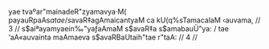 yae tvaºar"mainadeR"zyamavya·M( payauRpaAs$atae /
s$avaR‡agAmaicantyaM ca kU(q%sTamacalaM ‹auvama, // 3 //
s$aiªayamyaein‰"yaƒaAmaM s$avaR‡a s$amabauÜ"ya: /
tae ‘aA«auvainta maAmaeva s$avaRBaUtaih"tae r"taA: // 4 //
